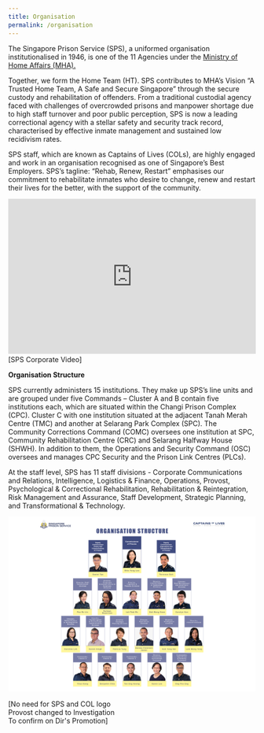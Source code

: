 ```yaml
---
title: Organisation
permalink: /organisation
---
```

The Singapore Prison Service (SPS), a uniformed organisation institutionalised in 1946, is one of the 11 Agencies under the [Ministry of Home Affairs (MHA).](www.mha.gov.sg)

Together, we form the Home Team (HT). SPS contributes to MHA’s Vision “A Trusted Home Team, A Safe and Secure Singapore” through the secure custody and rehabilitation of offenders. 
From a traditional custodial agency faced with challenges of overcrowded prisons and manpower shortage due to high staff turnover and poor public perception, SPS is now a leading correctional agency with a stellar safety and security track record, characterised by effective inmate management and sustained low recidivism rates. 

SPS staff, which are known as Captains of Lives (COLs), are highly engaged and work in an organisation recognised as one of Singapore’s Best Employers. 
SPS’s tagline: “Rehab, Renew, Restart” emphasises our commitment to rehabilitate inmates who desire to change, renew and restart their lives for the better, with the support of the community.

<iframe title="YouTube video player" src="https://www.youtube.com/embed/videoseries?list=PLFdgCNYrla0y5X1I7r6YAeWuu2Z-x1_JL" width="100%" height="315" frameborder="0" allowfullscreen="allowfullscreen"></iframe>
[SPS Corporate Video]

**Organisation Structure**

SPS currently administers 15 institutions. They make up SPS’s line units and are grouped under five Commands – Cluster A and B contain five institutions each, which are situated within the Changi Prison Complex (CPC). Cluster C with one institution situated at the adjacent Tanah Merah Centre (TMC) and another at Selarang Park Complex (SPC). The Community Corrections Command (COMC) oversees one institution at SPC, Community Rehabilitation Centre (CRC) and Selarang Halfway House (SHWH). In addition to them, the Operations and Security Command (OSC) oversees and manages CPC Security and the Prison Link Centres (PLCs). 

At the staff level, SPS has 11 staff divisions - Corporate Communications and Relations, Intelligence, Logistics & Finance, Operations, Provost, Psychological & Correctional Rehabilitation, Rehabilitation & Reintegration, Risk Management and Assurance, Staff Development, Strategic Planning, and Transformational & Technology.

![](/images/About%20Us/Directorates%202021.jpg)

[No need for SPS and COL logo
<br>Provost changed to Investigation<br>
To confirm on Dir's Promotion]